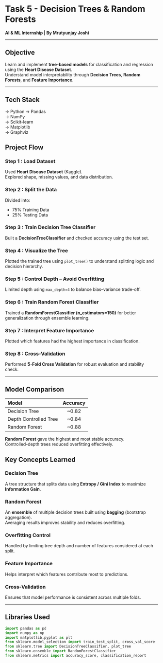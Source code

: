 # Task 5 - Decision Trees & Random Forests  
**AI & ML Internship | By Mrutyunjay Joshi**

---

## Objective
Learn and implement **tree-based models** for classification and regression using the **Heart Disease Dataset**.  
Understand model interpretability through **Decision Trees**, **Random Forests**, and **Feature Importance**.

---

## Tech Stack
-> Python 
-> Pandas  
-> NumPy  
-> Scikit-learn  
-> Matplotlib  
-> Graphviz  

## Project Flow

### Step 1 : Load Dataset
Used **Heart Disease Dataset** (Kaggle).  
Explored shape, missing values, and data distribution.

### Step 2 : Split the Data
Divided into:
- 75% Training Data  
- 25% Testing Data  

### Step 3 : Train Decision Tree Classifier
Built a **DecisionTreeClassifier** and checked accuracy using the test set.

### Step 4 : Visualize the Tree
Plotted the trained tree using `plot_tree()` to understand splitting logic and decision hierarchy.

### Step 5 : Control Depth – Avoid Overfitting
Limited depth using `max_depth=4` to balance bias–variance trade-off.

### Step 6 : Train Random Forest Classifier
Trained a **RandomForestClassifier (n_estimators=150)** for better generalization through ensemble learning.

### Step 7 : Interpret Feature Importance
Plotted which features had the highest importance in classification.

### Step 8 : Cross-Validation
Performed **5-Fold Cross Validation** for robust evaluation and stability check.

---

## Model Comparison

| Model | Accuracy |
|:------|:----------:|
| Decision Tree | ~0.82 |
| Depth Controlled Tree | ~0.84 |
| Random Forest | ~0.88 |

**Random Forest** gave the highest and most stable accuracy.  
Controlled-depth trees reduced overfitting effectively.

## Key Concepts Learned

### Decision Tree
A tree structure that splits data using **Entropy / Gini Index** to maximize **Information Gain**.

### Random Forest
An **ensemble** of multiple decision trees built using **bagging** (bootstrap aggregation).  
Averaging results improves stability and reduces overfitting.

### Overfitting Control
Handled by limiting tree depth and number of features considered at each split.

### Feature Importance
Helps interpret which features contribute most to predictions.

### Cross-Validation
Ensures that model performance is consistent across multiple folds.

---

## Libraries Used
```python
import pandas as pd
import numpy as np
import matplotlib.pyplot as plt
from sklearn.model_selection import train_test_split, cross_val_score
from sklearn.tree import DecisionTreeClassifier, plot_tree
from sklearn.ensemble import RandomForestClassifier
from sklearn.metrics import accuracy_score, classification_report
